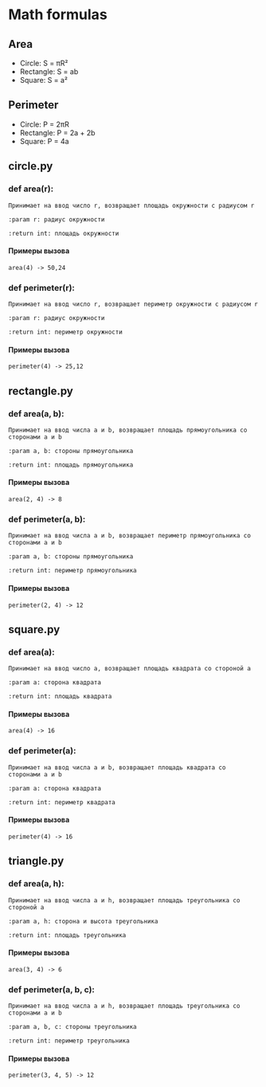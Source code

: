 # Math formulas
## Area
- Circle: S = πR²
- Rectangle: S = ab
- Square: S = a²

## Perimeter
- Circle: P = 2πR
- Rectangle: P = 2a + 2b
- Square: P = 4a

## circle.py
### def area(r):
    Принимает на ввод число r, возвращает площадь окружности с радиусом r

    :param r: радиус окружности

    :return int: площадь окружности

#### Примеры вызова
    area(4) -> 50,24

### def perimeter(r):
    Принимает на ввод число r, возвращает периметр окружности с радиусом r
    
    :param r: радиус окружности
    
    :return int: периметр окружности

#### Примеры вызова
    perimeter(4) -> 25,12

## rectangle.py
### def area(a, b):
    Принимает на ввод числа a и b, возвращает площадь прямоугольника со сторонами a и b
        
    :param a, b: стороны прямоугольника
        
    :return int: площадь прямоугольника

#### Примеры вызова
    area(2, 4) -> 8

### def perimeter(a, b):
    Принимает на ввод числа a и b, возвращает периметр прямоугольника со сторонами a и b
        
    :param a, b: стороны прямоугольника
        
    :return int: периметр прямоугольника

#### Примеры вызова
    perimeter(2, 4) -> 12

## square.py
### def area(a):
    Принимает на ввод число a, возвращает площадь квадрата со стороной a
        
    :param a: сторона квадрата
        
    :return int: площадь квадрата

#### Примеры вызова
    area(4) -> 16

### def perimeter(a):
    Принимает на ввод числа a и b, возвращает площадь квадрата со сторонами a и b
        
    :param a: сторона квадрата
        
    :return int: периметр квадрата

#### Примеры вызова
    perimeter(4) -> 16

## triangle.py
### def area(a, h):
    Принимает на ввод числа a и h, возвращает площадь треугольника со стороной a
        
    :param a, h: сторона и высота треугольника
        
    :return int: площадь треугольника

#### Примеры вызова
    area(3, 4) -> 6

### def perimeter(a, b, c):
    Принимает на ввод числа a и h, возвращает площадь треугольника со сторонами a и b
        
    :param a, b, c: стороны треугольника
        
    :return int: периметр треугольника

#### Примеры вызова
    perimeter(3, 4, 5) -> 12